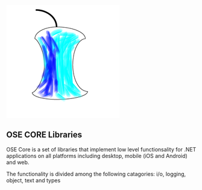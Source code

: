 ![OSE Core](images/osecore.png)

## OSE CORE Libraries

OSE Core is a set of libraries that implement low level functionsality for .NET applications
on all platforms including desktop, mobile (iOS and Android) and web.

The functionality is divided among the following catagories: i/o, logging, object, text and types
